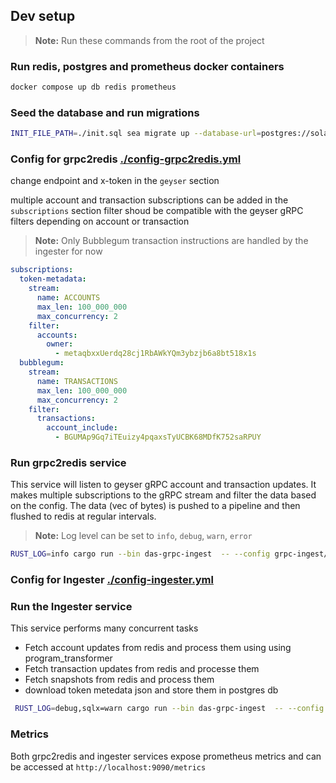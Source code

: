 ## Dev setup

> **Note:** Run these commands from the root of the project

### Run redis, postgres and prometheus docker containers

```bash
docker compose up db redis prometheus
```

### Seed the database and run migrations

```bash
INIT_FILE_PATH=./init.sql sea migrate up --database-url=postgres://solana:solana@localhost:5432/solana
```

### Config for grpc2redis [./config-grpc2redis.yml](./config-grpc2redis.yml)

change endpoint and x-token in the `geyser` section

multiple account and transaction subscriptions can be added in the `subscriptions` section
filter shoud be compatible with the geyser gRPC filters depending on account or transaction

> **Note:** Only Bubblegum transaction instructions are handled by the ingester for now

```yaml
subscriptions:
  token-metadata:
    stream:
      name: ACCOUNTS
      max_len: 100_000_000
      max_concurrency: 2
    filter:
      accounts:
        owner:
          - metaqbxxUerdq28cj1RbAWkYQm3ybzjb6a8bt518x1s
  bubblegum:
    stream:
      name: TRANSACTIONS
      max_len: 100_000_000
      max_concurrency: 2
    filter:
      transactions:
        account_include:
          - BGUMAp9Gq7iTEuizy4pqaxsTyUCBK68MDfK752saRPUY
```

### Run grpc2redis service

This service will listen to geyser gRPC account and transaction updates. It makes multiple subscriptions to the gRPC stream and filter the data based on the config. The data (vec of bytes) is pushed to a pipeline and then flushed to redis at regular intervals.

> **Note:** Log level can be set to `info`, `debug`, `warn`, `error`

```bash
RUST_LOG=info cargo run --bin das-grpc-ingest  -- --config grpc-ingest/config-grpc2redis.yml grpc2redis
```

### Config for Ingester [./config-ingester.yml](./config-ingester.yml)

### Run the Ingester service

This service performs many concurrent tasks

- Fetch account updates from redis and process them using using program_transformer
- Fetch transaction updates from redis and processe them
- Fetch snapshots from redis and process them
- download token metedata json and store them in postgres db

```bash
 RUST_LOG=debug,sqlx=warn cargo run --bin das-grpc-ingest  -- --config grpc-ingest/config-ingester.yml ingester
```

### Metrics

Both grpc2redis and ingester services expose prometheus metrics and can be accessed at `http://localhost:9090/metrics`
